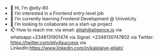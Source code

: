 - 👋 Hi, I’m @elly-80
- 👀 I’m interested in a Frontend entry-level job
- 🌱 I’m currently learning Frontend Development @ Univelcity
- 💞️ I’m looking to collaborate on a start-up project
- 📫 How to reach me:
via email: elijah@aligence.io
via whatsapp:+2348131901474
via Signal: +2348130747802
via Twitter: https://twitter.com/elly4success
via LinkedIn:https://www.linkedin.com/in/kalejaiye-elijah/

<!---
elly-80/elly-80 is a ✨ special ✨ repository because its `README.md` (this file) appears on your GitHub profile.
You can click the Preview link to take a look at your changes.
--->
